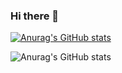 ### Hi there 👋


[![Anurag's GitHub stats](https://github-readme-stats.vercel.app/api?username=bilal-grvn)](https://github.com/anuraghazra/github-readme-stats)


![Anurag's GitHub stats](https://github-readme-stats.vercel.app/api?username=bilal&show_icons=true&theme=radical)
